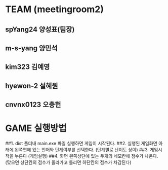 # TEAM (meetingroom2)

## spYang24 양성표(팀장)
## m-s-yang 양민석 
## kim323 김예영 
## hyewon-2 설혜원
## cnvnx0123 오충헌

# GAME 실행방법

##1. dist 폴더내 main.exe 파일 실행하면 게임이 시작된다.
##2. 실행된 게임화면 아래에 왼쪽편에 있는 언어와 단계여부를 선택한다. (단계별로 난이도 상이)
##3. 게임시작을 누른다 (게임실행)
##4. 화면 왼쪽상단에 있는 두개의 네모칸에 점수가 나온다. (맞으면 상단칸의 점수가 올라가고 틀리면 하단칸의 점수가 차감된다)

